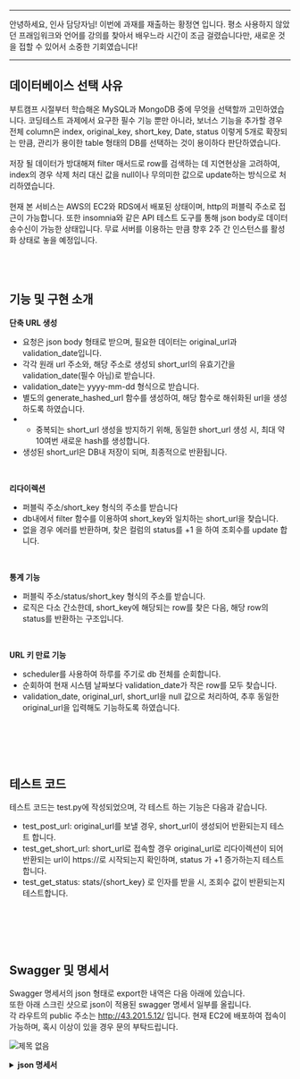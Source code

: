 ***
안녕하세요, 인사 담당자님!
이번에 과재를 재출하는 황정연 입니다.
평소 사용하지 않았던 프래임워크와 언어를 강의를 찾아서 배우느라 시간이 조금 걸렸습니다만,
새로운 것을 접할 수 있어서 소중한 기회였습니다!
***


## 데이터베이스 선택 사유
부트캠프 시절부터 학습해온 MySQL과 MongoDB 중에 무엇을 선택할까 고민하였습니다. 코딩테스트 과제에서 요구한 필수 기능 뿐만 아니라, 보너스 기능을 추가할 경우 전체 column은 index, original_key, short_key, Date, status 이렇게 5개로 확장되는 만큼, 관리가 용이한 table 형태의 DB를 선택하는 것이 용이하다 판단하였습니다.
<br>
<br>
저장 될 데이터가 방대해져 filter 매서드로 row를 검색하는 데 지연현상을 고려하여, index의 경우 삭제 처리 대신 값을 null이나 무의미한 값으로 update하는 방식으로 처리하였습니다.
<br>
<br>
현재 본 서비스는 AWS의 EC2와 RDS에서 배포된 상태이며, http의 퍼블릭 주소로 접근이 가능합니다. 또한 insomnia와 같은 API 테스트 도구를 통해 json body로 데이터 송수신이 가능한 상태입니다. 무료 서버를 이용하는 만큼 향후 2주 간 인스턴스를 활성화 상태로 놓을 예정입니다. 
<br>
<br>
<br>
<br>
## 기능 및 구현 소개

**단축 URL 생성**
- 요청은 json body 형태로 받으며, 필요한 데이터는 original_url과 validation_date입니다.
- 각각 원래 url 주소와, 해당 주소로 생성되 short_url의 유효기간을 validation_date(필수 아님)로 받습니다.
- validation_date는 yyyy-mm-dd 형식으로 받습니다.
- 별도의 generate_hashed_url 함수를 생성하여, 해당 함수로 해쉬화된 url을 생성하도록 하였습니다.
- - 중복되는 short_url 생성을 방지하기 위해, 동일한 short_url 생성 시, 최대 약 10여번 새로운 hash를 생성합니다.
- 생성된 short_url은 DB내 저장이 되며, 최종적으로 반환됩니다.
<br>

**리다이렉션**
- 퍼블릭 주소/short_key 형식의 주소를 받습니다
- db내에서 filter 함수를 이용하여 short_key와 일치하는 short_url을 찾습니다.
- 없을 경우 에러를 반환하며, 찾은 컬럼의 status를 +1 을 하여 조회수를 update 합니다.
<br>

**통계 기능**
- 퍼블릭 주소/status/short_key 형식의 주소를 받습니다.
- 로직은 다소 간소한데, short_key에 해당되는 row를 찾은 다음, 해당 row의 status를 반환하는 구조입니다.
<br>

**URL 키 만료 기능**
- scheduler를 사용하여 하루를 주기로 db 전체를 순회합니다.
- 순회하여 현재 시스템 날짜보다 validation_date가 작은 row를 모두 찾습니다.
- validation_date, original_url, short_url을 null 값으로 처리하여, 추후 동일한 original_url을 입력해도 기능하도록 하였습니다.
<br>
<br>
<br>
<br>

## 테스트 코드
테스트 코드는 test.py에 작성되었으며, 각 테스트 하는 기능은 다음과 같습니다.

- test_post_url: original_url를 보낼 경우, short_url이 생성되어 반환되는지 테스트 합니다.
- test_get_short_url: short_url로 접속할 경우 original_url로 리다이렉션이 되어 반환되는 url이 https://로 시작되는지 확인하며, status 가 +1 증가하는지 테스트 합니다.
- test_get_status: stats/{short_key} 로 인자를 받을 시, 조회수 값이 반환되는지 테스트합니다.

<br>
<br>
<br>
<br>

## Swagger 및 명세서
Swagger 명세서의 json 형태로 export한 내역은 다음 아래에 있습니다.<br>
또한 아래 스크린 샷으로 json이 적용된 swagger 명세서 일부를 올립니다.<br>
각 라우트의 public 주소는 http://43.201.5.12/ 입니다. 현재 EC2에 배포하여 접속이 가능하며, 혹시 이상이 있을 경우 문의 부탁드립니다.<br>

![제목 없음](https://github.com/user-attachments/assets/d41b8274-89dc-479e-8e54-be83d3bb83c8)

<details>
  <summary><b>json 명세서</b></summary>
  <div markdown="1">
   {
  "openapi": "3.1.0",
  "info": {
    "title": "FastAPI",
    "version": "1.0.0-oas3-oas3.1"
  },
  "paths": {
    "/shorten": {
      "post": {
        "summary": "Create Url",
        "operationId": "create_url_shorten_post",
        "requestBody": {
          "content": {
            "application/json": {
              "schema": {
                "properties": {
                  "original_url": {
                    "type": "string",
                    "title": "Original Url"
                  },
                  "short_url": {
                    "anyOf": [
                      {
                        "type": "string"
                      },
                      {
                        "type": "null"
                      }
                    ],
                    "title": "Short Url"
                  },
                  "validation_date": {
                    "type": "string",
                    "format": "date",
                    "title": "Validation Date"
                  },
                  "status": {
                    "anyOf": [
                      {
                        "type": "integer"
                      },
                      {
                        "type": "null"
                      }
                    ],
                    "title": "Status"
                  }
                },
                "type": "object",
                "required": [
                  "original_url",
                  "validation_date"
                ],
                "title": "UrlBase"
              }
            }
          },
          "required": true
        },
        "responses": {
          "201": {
            "description": "Successful Response",
            "content": {
              "application/json": {
                "schema": {}
              }
            }
          },
          "422": {
            "description": "Validation Error",
            "content": {
              "application/json": {
                "schema": {
                  "properties": {
                    "detail": {
                      "items": {
                        "properties": {
                          "loc": {
                            "items": {
                              "anyOf": [
                                {
                                  "type": "string"
                                },
                                {
                                  "type": "integer"
                                }
                              ]
                            },
                            "type": "array",
                            "title": "Location"
                          },
                          "msg": {
                            "type": "string",
                            "title": "Message"
                          },
                          "type": {
                            "type": "string",
                            "title": "Error Type"
                          }
                        },
                        "type": "object",
                        "required": [
                          "loc",
                          "msg",
                          "type"
                        ],
                        "title": "ValidationError"
                      },
                      "type": "array",
                      "title": "Detail"
                    }
                  },
                  "type": "object",
                  "title": "HTTPValidationError"
                }
              }
            }
          }
        }
      }
    },
    "/{short_key}": {
      "get": {
        "summary": "Url Redirect",
        "operationId": "url_redirect__short_key__get",
        "parameters": [
          {
            "name": "short_key",
            "in": "path",
            "required": true,
            "schema": {
              "type": "string",
              "title": "Short Key"
            }
          }
        ],
        "responses": {
          "301": {
            "description": "Successful Response",
            "content": {
              "application/json": {
                "schema": {}
              }
            }
          },
          "422": {
            "description": "Validation Error",
            "content": {
              "application/json": {
                "schema": {
                  "properties": {
                    "detail": {
                      "items": {
                        "properties": {
                          "loc": {
                            "items": {
                              "anyOf": [
                                {
                                  "type": "string"
                                },
                                {
                                  "type": "integer"
                                }
                              ]
                            },
                            "type": "array",
                            "title": "Location"
                          },
                          "msg": {
                            "type": "string",
                            "title": "Message"
                          },
                          "type": {
                            "type": "string",
                            "title": "Error Type"
                          }
                        },
                        "type": "object",
                        "required": [
                          "loc",
                          "msg",
                          "type"
                        ],
                        "title": "ValidationError"
                      },
                      "type": "array",
                      "title": "Detail"
                    }
                  },
                  "type": "object",
                  "title": "HTTPValidationError"
                }
              }
            }
          }
        }
      }
    },
    "/status/{short_key}": {
      "get": {
        "summary": "Find Status",
        "operationId": "find_status_status__short_key__get",
        "parameters": [
          {
            "name": "short_key",
            "in": "path",
            "required": true,
            "schema": {
              "type": "string",
              "title": "Short Key"
            }
          }
        ],
        "responses": {
          "303": {
            "description": "Successful Response",
            "content": {
              "application/json": {
                "schema": {}
              }
            }
          },
          "422": {
            "description": "Validation Error",
            "content": {
              "application/json": {
                "schema": {
                  "properties": {
                    "detail": {
                      "items": {
                        "properties": {
                          "loc": {
                            "items": {
                              "anyOf": [
                                {
                                  "type": "string"
                                },
                                {
                                  "type": "integer"
                                }
                              ]
                            },
                            "type": "array",
                            "title": "Location"
                          },
                          "msg": {
                            "type": "string",
                            "title": "Message"
                          },
                          "type": {
                            "type": "string",
                            "title": "Error Type"
                          }
                        },
                        "type": "object",
                        "required": [
                          "loc",
                          "msg",
                          "type"
                        ],
                        "title": "ValidationError"
                      },
                      "type": "array",
                      "title": "Detail"
                    }
                  },
                  "type": "object",
                  "title": "HTTPValidationError"
                }
              }
            }
          }
        }
      }
    }
  },
  "components": {
    "schemas": {
      "HTTPValidationError": {
        "properties": {
          "detail": {
            "items": {
              "properties": {
                "loc": {
                  "items": {
                    "anyOf": [
                      {
                        "type": "string"
                      },
                      {
                        "type": "integer"
                      }
                    ]
                  },
                  "type": "array",
                  "title": "Location"
                },
                "msg": {
                  "type": "string",
                  "title": "Message"
                },
                "type": {
                  "type": "string",
                  "title": "Error Type"
                }
              },
              "type": "object",
              "required": [
                "loc",
                "msg",
                "type"
              ],
              "title": "ValidationError"
            },
            "type": "array",
            "title": "Detail"
          }
        },
        "type": "object",
        "title": "HTTPValidationError"
      },
      "UrlBase": {
        "properties": {
          "original_url": {
            "type": "string",
            "title": "Original Url"
          },
          "short_url": {
            "anyOf": [
              {
                "type": "string"
              },
              {
                "type": "null"
              }
            ],
            "title": "Short Url"
          },
          "validation_date": {
            "type": "string",
            "format": "date",
            "title": "Validation Date"
          },
          "status": {
            "anyOf": [
              {
                "type": "integer"
              },
              {
                "type": "null"
              }
            ],
            "title": "Status"
          }
        },
        "type": "object",
        "required": [
          "original_url",
          "validation_date"
        ],
        "title": "UrlBase"
      },
      "ValidationError": {
        "properties": {
          "loc": {
            "items": {
              "anyOf": [
                {
                  "type": "string"
                },
                {
                  "type": "integer"
                }
              ]
            },
            "type": "array",
            "title": "Location"
          },
          "msg": {
            "type": "string",
            "title": "Message"
          },
          "type": {
            "type": "string",
            "title": "Error Type"
          }
        },
        "type": "object",
        "required": [
          "loc",
          "msg",
          "type"
        ],
        "title": "ValidationError"
      }
    }
  }
}
  </div>
</details>

